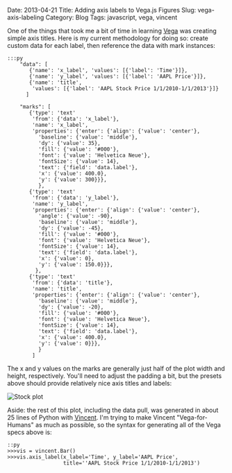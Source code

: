 Date: 2013-04-21
Title: Adding axis labels to Vega.js Figures
Slug: vega-axis-labeling
Category: Blog
Tags: javascript, vega, vincent

One of the things that took me a bit of time in learning [Vega](https://github.com/trifacta/vega) was creating simple axis titles. Here is my current methodology for doing so: create custom data for each label, then reference the data with mark instances: 

    :::py
        "data": [
           {'name': 'x_label', 'values': [{'label': 'Time'}]},
           {'name': 'y_label', 'values': [{'label': 'AAPL Price'}]},
           {'name': 'title',
            'values': [{'label': 'AAPL Stock Price 1/1/2010-1/1/2013'}]}
          ]
          
        "marks": [
           {'type': 'text'
            'from': {'data': 'x_label'},
            'name': 'x_label',
            'properties': {'enter': {'align': {'value': 'center'},
              'baseline': {'value': 'middle'},
              'dy': {'value': 35},
              'fill': {'value': '#000'},
              'font': {'value': 'Helvetica Neue'},
              'fontSize': {'value': 14},
              'text': {'field': 'data.label'},
              'x': {'value': 400.0},
              'y': {'value': 300}}},
              },
           {'type': 'text'
            'from': {'data': 'y_label'},
            'name': 'y_label',
            'properties': {'enter': {'align': {'value': 'center'},
              'angle': {'value': -90},
              'baseline': {'value': 'middle'},
              'dy': {'value': -45},
              'fill': {'value': '#000'},
              'font': {'value': 'Helvetica Neue'},
              'fontSize': {'value': 14},
              'text': {'field': 'data.label'},
              'x': {'value': 0},
              'y': {'value': 150.0}}},
             },
           {'type': 'text'
            'from': {'data': 'title'},
            'name': 'title',
            'properties': {'enter': {'align': {'value': 'center'},
              'baseline': {'value': 'middle'},
              'dy': {'value': -20},
              'fill': {'value': '#000'},
              'font': {'value': 'Helvetica Neue'},
              'fontSize': {'value': 14},
              'text': {'field': 'data.label'},
              'x': {'value': 400.0},
              'y': {'value': 0}}},
              }
            ]
            
The x and y values on the marks are generally just half of the plot width and height, respectively. You'll need to adjust the padding a bit, but the presets above should provide relatively nice axis titles and labels: 

![Stock plot](http://farm9.staticflickr.com/8393/8669181178_e22e576144_z.jpg)

Aside: the rest of this plot, including the data pull,  was generated in about 25 lines of Python with [Vincent](https://github.com/wrobstory/vincent/blob/master/examples/pandas_example.py). I'm trying to make Vincent "Vega-for-Humans" as much as possible, so the syntax for generating all of the Vega specs above is: 

    ::py
    >>>vis = vincent.Bar()
    >>>vis.axis_label(x_label='Time', y_label='AAPL Price', 
                      title=''AAPL Stock Price 1/1/2010-1/1/2013')


            

            

    
    
